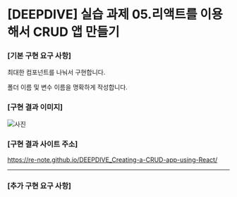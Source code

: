 # [DEEPDIVE] 실습 과제 05.리액트를 이용해서 CRUD 앱 만들기

### [기본 구현 요구 사항]

최대한 컴포넌트를 나눠서 구현합니다.

폴더 이름 및 변수 이름을 명확하게 작성합니다.

### [구현 결과 이미지]

![사진](https://github.com/user-attachments/assets/282fe66c-e7ac-4602-a395-6aaf11be6ee5)

### [구현 결과 사이트 주소]

https://re-note.github.io/DEEPDIVE_Creating-a-CRUD-app-using-React/

---

### [추가 구현 요구 사항]

